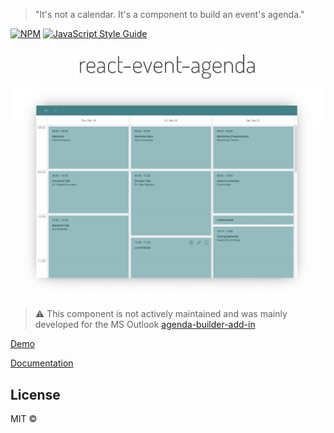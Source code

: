 > "It's not a calendar. It's a component to build an event's agenda."

[![NPM](https://img.shields.io/npm/v/react-event-agenda.svg)](https://www.npmjs.com/package/react-event-agenda) [![JavaScript Style Guide](https://img.shields.io/badge/code_style-standard-brightgreen.svg)](https://standardjs.com)

<p align="center">
  <img src="https://github.com/schachdavid/react-event-agenda/raw/master/logo.png" width="300">
  <img src="https://raw.githubusercontent.com/schachdavid/react-event-agenda/master/screenshot.png" width="800">
</p>

> ⚠️ This component is not actively maintained and was mainly developed for the MS Outlook [agenda-builder-add-in](https://github.com/schachdavid/agenda-builder-add-in)


[Demo](https://schachdavid.github.io/react-event-agenda)

[Documentation](https://schachdavid.github.io/react-event-agenda-doc/)


## License

MIT © [](https://github.com/)


